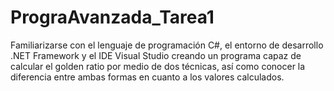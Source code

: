 # PrograAvanzada_Tarea1
Familiarizarse con el lenguaje de programación C#, el entorno de desarrollo .NET Framework y el IDE Visual Studio creando un programa capaz de calcular el golden ratio por medio de dos técnicas, así como conocer la diferencia entre ambas formas en cuanto a los valores calculados.
